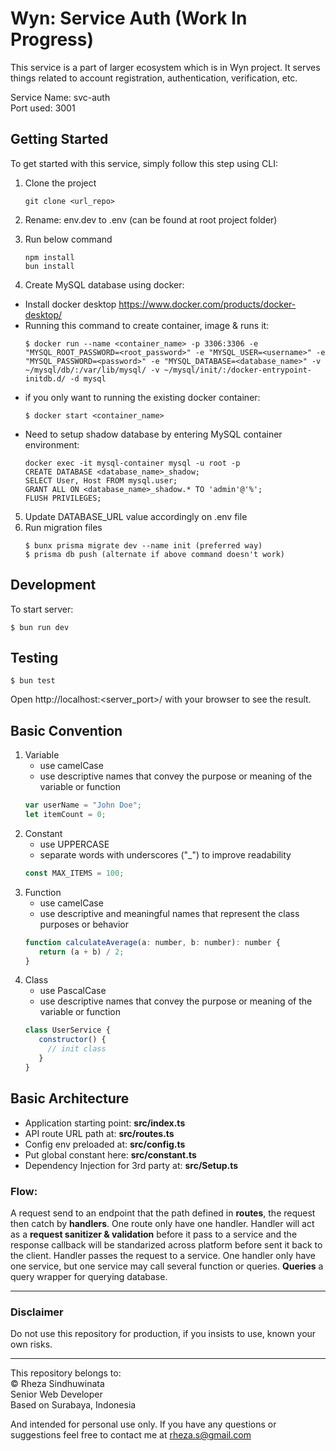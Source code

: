 # Wyn: Service Auth (Work In Progress)
This service is a part of larger ecosystem which is in Wyn project. 
It serves things related to account registration, authentication, verification, etc. 

Service Name: svc-auth  
Port used: 3001

## Getting Started
To get started with this service, simply follow this step using CLI:

1. Clone the project
   ```
   git clone <url_repo>
   ```

2. Rename: env.dev to .env (can be found at root project folder)
3. Run below command
   ```
   npm install
   bun install
   ```

4. Create MySQL database using docker:
  - Install docker desktop https://www.docker.com/products/docker-desktop/
  - Running this command to create container, image & runs it:
     ```
     $ docker run --name <container_name> -p 3306:3306 -e "MYSQL_ROOT_PASSWORD=<root_password>" -e "MYSQL_USER=<username>" -e "MYSQL_PASSWORD=<password>" -e "MYSQL_DATABASE=<database_name>" -v ~/mysql/db/:/var/lib/mysql/ -v ~/mysql/init/:/docker-entrypoint-initdb.d/ -d mysql
     ```
  - if you only want to running the existing docker container:
     ```
     $ docker start <container_name>
     ```
  - Need to setup shadow database by entering MySQL container environment:
     ```
     docker exec -it mysql-container mysql -u root -p
     CREATE DATABASE <database_name>_shadow;
     SELECT User, Host FROM mysql.user;
     GRANT ALL ON <database_name>_shadow.* TO 'admin'@'%';
     FLUSH PRIVILEGES;
     ```

5. Update DATABASE_URL value accordingly on .env file
6. Run migration files
   ```
   $ bunx prisma migrate dev --name init (preferred way)
   $ prisma db push (alternate if above command doesn't work)
   ```

## Development
To start server:
```
$ bun run dev
```

## Testing
```
$ bun test
```

Open http://localhost:<server_port>/ with your browser to see the result.

## Basic Convention
1. Variable 
   - use camelCase
   - use descriptive names that convey the purpose or meaning of the variable or function   
   ```javascript
   var userName = "John Doe";
   let itemCount = 0;
   ```
2. Constant  
   - use UPPERCASE
   - separate words with underscores ("_") to improve readability
   ```javascript
   const MAX_ITEMS = 100;
   ```
3. Function
   - use camelCase
   - use descriptive and meaningful names that represent the class purposes or behavior
   ```javascript
   function calculateAverage(a: number, b: number): number {
      return (a + b) / 2;
   }
   ```
4. Class
   - use PascalCase
   - use descriptive names that convey the purpose or meaning of the variable or function
   ```javascript
   class UserService {
      constructor() {
        // init class
      }
   }
   ```

## Basic Architecture
- Application starting point: **src/index.ts**
- API route URL path at: **src/routes.ts**
- Config env preloaded at: **src/config.ts**
- Put global constant here: **src/constant.ts**
- Dependency Injection for 3rd party at: **src/Setup.ts**   

### Flow:
  A request send to an endpoint that the path defined in **routes**, the request then catch by **handlers**. One route only have one handler. Handler will act as a **request sanitizer & validation** before it pass to a service and the response callback will be standarized across platform before sent it back to the client. Handler passes the request to a service. One handler only have one service, but one service may call several function or queries. **Queries** a query wrapper for querying database.

---
### Disclaimer   
Do not use this repository for production, if you insists to use, known your own risks.

---   
   
This repository belongs to:   
&copy; Rheza Sindhuwinata  
Senior Web Developer   
Based on Surabaya, Indonesia

And intended for personal use only. If you have any questions or suggestions feel free to contact me at rheza.s@gmail.com  
